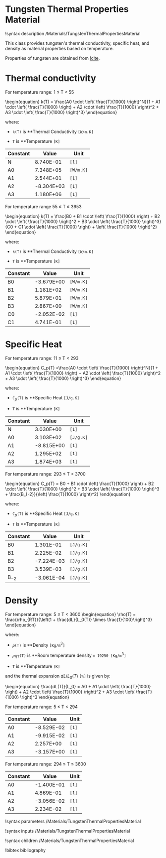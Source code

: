 # Tungsten Thermal Properties Material

!syntax description /Materials/TungstenThermalPropertiesMaterial

This class provides tungsten's thermal conductivity, specific heat, and density as material properties based on temperature.

Properties of tungsten are obtained from [!cite](milner2024space).

# Thermal conductivity

For temperature range: 1 ≤ T < 55

\begin{equation}
k(T) =
\frac{A0 \cdot \left( \frac{T}{1000} \right)^N}{1 + A1 \cdot \left( \frac{T}{1000} \right) + A2 \cdot \left( \frac{T}{1000} \right)^2 + A3 \cdot \left( \frac{T}{1000} \right)^3}
\end{equation}

where:

- `k(T)` is **Thermal Conductivity `[W/m.K]`

- `T` is **Temperature `[K]`

| Constant | Value      | Unit                |
|----------|------------|---------------------|
| N        | 8.740E-01  | `[1]`               |
| A0       | 7.348E+05  | `[W/m.K]`           |
| A1       | 2.544E+01  | `[1]`               |
| A2       | -8.304E+03 | `[1]`               |
| A3       | 1.180E+06  | `[1]`               |

For temperature range 55 ≤ T ≤ 3653

\begin{equation}
k(T) = \frac{B0 + B1 \cdot \left( \frac{T}{1000} \right) + B2 \cdot \left( \frac{T}{1000} \right)^2 + B3 \cdot \left( \frac{T}{1000} \right)^3}{C0 + C1 \cdot \left( \frac{T}{1000} \right) + \left( \frac{T}{1000} \right)^2}
\end{equation}

where:

- `k(T)` is **Thermal Conductivity `[W/m.K]`

- `T` is **Temperature `[K]`

| Constant | Value       | Unit                |
|----------|-------------|---------------------|
| B0       | -3.679E+00  | `[W/m.K]`           |
| B1       | 1.181E+02   | `[W/m.K]`           |
| B2       | 5.879E+01   | `[W/m.K]`           |
| B3       | 2.867E+00   | `[W/m.K]`           |
| C0       | -2.052E-02  | `[1]`               |
| C1       | 4.741E-01   | `[1]`               |

# Specific Heat

For temperature range: 11 ≤ T < 293

\begin{equation}
C_p(T) =\frac{A0 \cdot \left( \frac{T}{1000} \right)^N}{1 + A1 \cdot \left( \frac{T}{1000} \right) + A2 \cdot \left( \frac{T}{1000} \right)^2 + A3 \cdot \left( \frac{T}{1000} \right)^3}
\end{equation}

where:

- `C`$_p$`(T)` is **Specific Heat `[J/g.K]`

- `T` is **Temperature `[K]`

| Constant | Value      | Unit                |
|----------|------------|---------------------|
| N        | 3.030E+00  | `[1]`               |
| A0       | 3.103E+02  | `[J/g.K]`           |
| A1       | -8.815E+00 | `[1]`               |
| A2       | 1.295E+02  | `[1]`               |
| A3       | 1.874E+03  | `[1]`               |

For temperature range: 293 ≤ T < 3700

\begin{equation}
C_p(T) = B0 + B1 \cdot \left( \frac{T}{1000} \right) + B2 \cdot \left( \frac{T}{1000} \right)^2 + B3 \cdot \left( \frac{T}{1000} \right)^3 + \frac{B_{-2}}{\left( \frac{T}{1000} \right)^2}
\end{equation}

where:

- `C`$_p$`(T)` is **Specific Heat `[J/g.K]`

- `T` is **Temperature `[K]`

| Constant | Value       | Unit           |
|----------|-------------|----------------|
| B0       | 1.301E-01   | `[J/g.K]`      |
| B1       | 2.225E-02   | `[J/g.K]`       |
| B2       | -7.224E-03  | `[J/g.K]`      |
| B3       | 3.539E-03   | `[J/g.K]`      |
| B$_{-2}$ | -3.061E-04  | `[J/g.K]`      |

# Density

For temperature range: 5 ≤ T < 3600
\begin{equation}
\rho(T) = \frac{\rho_{RT}}{\left(1 + \frac{dL}{L_0(T)} \times \frac{1}{100}\right)^3}
\end{equation}

where:

- `𝜌(T)` is **Density `[Kg/m`$^3$`]`

- `𝜌`$_{RT}$`(T)` is **Room temperature density `= 19250 [Kg/m`$^3$`]`

- `T` is **Temperature `[K]`

and the thermal expansion $dL/L_0(T)$ `[%]` is given by:

\begin{equation}
\frac{dL(T)}{L_0} = A0 + A1 \cdot \left( \frac{T}{1000} \right) + A2 \cdot \left( \frac{T}{1000} \right)^2 + A3 \cdot \left( \frac{T}{1000} \right)^3
\end{equation}

For temperature range: 5 ≤ T < 294

| Constant | Value      | Unit           |
|----------|------------|----------------|
| A0       | -8.529E-02 | `[1]`          |
| A1       | -9.915E-02 | `[1]`          |
| A2       | 2.257E+00  | `[1]`          |
| A3       | -3.157E+00 | `[1]`          |

For temperature range: 294 ≤ T ≤ 3600

| Constant | Value      | Unit           |
|----------|------------|----------------|
| A0       | -1.400E-01 | `[1]`          |
| A1       | 4.869E-01  | `[1]`          |
| A2       | -3.056E-02 | `[1]`          |
| A3       | 2.234E-02  | `[1]`          |

!syntax parameters /Materials/TungstenThermalPropertiesMaterial

!syntax inputs /Materials/TungstenThermalPropertiesMaterial

!syntax children /Materials/TungstenThermalPropertiesMaterial

!bibtex bibliography
